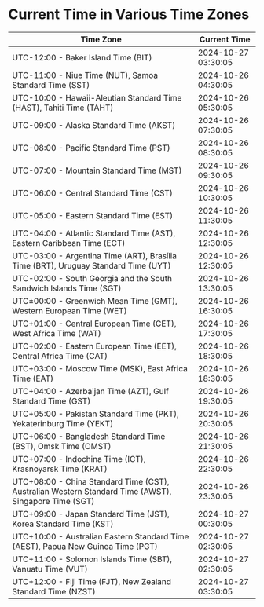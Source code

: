 # Current Time in Various Time Zones

| Time Zone | Current Time |
|-----------|--------------|
| UTC-12:00 - Baker Island Time (BIT) | 2024-10-27 03:30:05 |
| UTC-11:00 - Niue Time (NUT), Samoa Standard Time (SST) | 2024-10-26 04:30:05 |
| UTC-10:00 - Hawaii-Aleutian Standard Time (HAST), Tahiti Time (TAHT) | 2024-10-26 05:30:05 |
| UTC-09:00 - Alaska Standard Time (AKST) | 2024-10-26 07:30:05 |
| UTC-08:00 - Pacific Standard Time (PST) | 2024-10-26 08:30:05 |
| UTC-07:00 - Mountain Standard Time (MST) | 2024-10-26 09:30:05 |
| UTC-06:00 - Central Standard Time (CST) | 2024-10-26 10:30:05 |
| UTC-05:00 - Eastern Standard Time (EST) | 2024-10-26 11:30:05 |
| UTC-04:00 - Atlantic Standard Time (AST), Eastern Caribbean Time (ECT) | 2024-10-26 12:30:05 |
| UTC-03:00 - Argentina Time (ART), Brasília Time (BRT), Uruguay Standard Time (UYT) | 2024-10-26 12:30:05 |
| UTC-02:00 - South Georgia and the South Sandwich Islands Time (SGT) | 2024-10-26 13:30:05 |
| UTC±00:00 - Greenwich Mean Time (GMT), Western European Time (WET) | 2024-10-26 16:30:05 |
| UTC+01:00 - Central European Time (CET), West Africa Time (WAT) | 2024-10-26 17:30:05 |
| UTC+02:00 - Eastern European Time (EET), Central Africa Time (CAT) | 2024-10-26 18:30:05 |
| UTC+03:00 - Moscow Time (MSK), East Africa Time (EAT) | 2024-10-26 18:30:05 |
| UTC+04:00 - Azerbaijan Time (AZT), Gulf Standard Time (GST) | 2024-10-26 19:30:05 |
| UTC+05:00 - Pakistan Standard Time (PKT), Yekaterinburg Time (YEKT) | 2024-10-26 20:30:05 |
| UTC+06:00 - Bangladesh Standard Time (BST), Omsk Time (OMST) | 2024-10-26 21:30:05 |
| UTC+07:00 - Indochina Time (ICT), Krasnoyarsk Time (KRAT) | 2024-10-26 22:30:05 |
| UTC+08:00 - China Standard Time (CST), Australian Western Standard Time (AWST), Singapore Time (SGT) | 2024-10-26 23:30:05 |
| UTC+09:00 - Japan Standard Time (JST), Korea Standard Time (KST) | 2024-10-27 00:30:05 |
| UTC+10:00 - Australian Eastern Standard Time (AEST), Papua New Guinea Time (PGT) | 2024-10-27 02:30:05 |
| UTC+11:00 - Solomon Islands Time (SBT), Vanuatu Time (VUT) | 2024-10-27 02:30:05 |
| UTC+12:00 - Fiji Time (FJT), New Zealand Standard Time (NZST) | 2024-10-27 03:30:05 |
